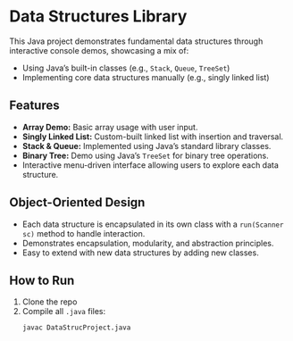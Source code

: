 # Data Structures Library

This Java project demonstrates fundamental data structures through interactive console demos, showcasing a mix of:

- Using Java’s built-in classes (e.g., `Stack`, `Queue`, `TreeSet`)
- Implementing core data structures manually (e.g., singly linked list)

## Features

- **Array Demo:** Basic array usage with user input.
- **Singly Linked List:** Custom-built linked list with insertion and traversal.
- **Stack & Queue:** Implemented using Java’s standard library classes.
- **Binary Tree:** Demo using Java’s `TreeSet` for binary tree operations.
- Interactive menu-driven interface allowing users to explore each data structure.

## Object-Oriented Design

- Each data structure is encapsulated in its own class with a `run(Scanner sc)` method to handle interaction.
- Demonstrates encapsulation, modularity, and abstraction principles.
- Easy to extend with new data structures by adding new classes.

## How to Run

1. Clone the repo
2. Compile all `.java` files:
   ```bash
   javac DataStrucProject.java
